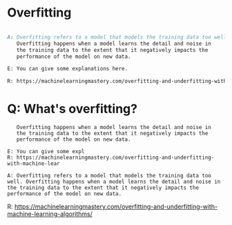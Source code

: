 # Overfitting

```markdown

```

```markdown
A: Overfitting refers to a model that models the training data too well.
   Overfitting happens when a model learns the detail and noise in 
   the training data to the extent that it negatively impacts the 
   performance of the model on new data.

E: You can give some explanations here.

R: https://machinelearningmastery.com/overfitting-and-underfitting-with-machine-learning-algorithms/
```

# **Q:  What's overfitting?**



```
   Overfitting happens when a model learns the detail and noise in 
   the training data to the extent that it negatively impacts the 
   performance of the model on new data.

E: You can give some expl
R: https://machinelearningmastery.com/overfitting-and-underfitting-with-machine-lear
```

```
A: Overfitting refers to a model that models the training data too well. Overfitting happens when a model learns the detail and noise in the training data to the extent that it negatively impacts the performance of the model on new data.
```

R: https://machinelearningmastery.com/overfitting-and-underfitting-with-machine-learning-algorithms/





